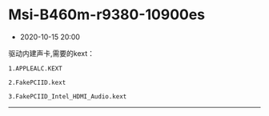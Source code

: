 # Msi-B460m-r9380-10900es

* 2020-10-15 20:00

驱动内建声卡,需要的kext：

    1.APPLEALC.KEXT 
  
    2.FakePCIID.kext
  
    3.FakePCIID_Intel_HDMI_Audio.kext

-----------------------
